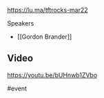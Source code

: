 https://lu.ma/tftrocks-mar22

Speakers
* [[Gordon Brander]]

## Video

https://youtu.be/bUHnwb1ZVbo

#event

